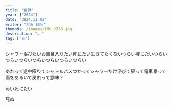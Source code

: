 ```yaml
---
title: "疲弊"
year: ["2024"]
date: "3624.11.02"
writer: "黒沢 絵里"
thumbNa: /images/IMG_9753.jpg
description: "。"
tag: ["花"]
---
```



シャワー浴びたいお風呂入りたい死にたい生きてたくないつらい死にたいつらいつらいつらいつらいつらいつらいつらい


あれって途中降りてシャトルバスつかってシャワーだけ浴びて戻って電車乗って雨をあるいて戻れって意味？

汚い死にたい

死ぬ

<!--

![Alt text](/images/IMG_9811.jpg)



![Alt text](/images/IMG_9790.jpg)

![Alt text](/images/IMG_9757.jpg)

「コメントなんでしてくれないんですか」「だったら実装してくださいよ」

![Alt text](/images/023-2.jpg)

ヘッダーからコメントしてください。本日もお疲れ様です。-->